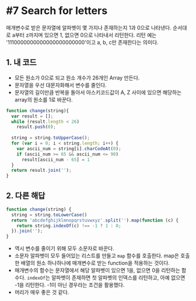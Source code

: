 # #7 Search for letters

매개변수로 받은 문자열에 알파벳이 몇 가지나 존재하는지 1과 0으로 나타낸다. 순서대로 a부터 z까지며 있으면 1, 없으면 0으로 나타내서 리턴한다. 리턴 예는 '1110000000000000000000000'이고 a, b, c만 존재한다는 의미다.

## 1. 내 코드

- 모든 원소가 0으로 되고 원소 개수가 26개인 Array 만든다.
- 문자열을 우선 대문자화해서 변수를 줄인다.
- 문자열의 길이만큼 반복을 돌아서 아스키코드값이 A, Z 사이에 있으면 해당하는 array의 원소를 1로 바꾼다.

```js
function change(string){
  var result = [];
  while (result.length < 26)
    result.push(0);
  
  string = string.toUpperCase();
  for (var i = 0; i < string.length; i++) {
    var ascii_num = string[i].charCodeAt(0);
    if (ascii_num >= 65 && ascii_num <= 90)
      result[ascii_num - 65] = 1
  }
  return result.join('');
}
```

## 2. 다른 해답

```js
function change(string) {
  string = string.toLowerCase()
  return 'abcdefghijklmnopqrstuvwxyz'.split('').map(function (c) { 
    return string.indexOf(c) !== -1 ? 1 : 0;
  }).join('');
}
```

- 역시 변수를 줄이기 위해 모두 소문자로 바꾼다.
- 소문자 알파벳이 모두 들어있는 리스트를 만들고 `map` 함수를 호출한다. map은 호출한 배열의 원소 하나하나에 매개변수로 받는 function을 적용하는 것이다.
- 매개변수의 함수는 문자열에서 해당 알파벳이 있으면 1을, 없으면 0을 리턴하는 함수다. `indexOf`는 알파벳이 존재하면 첫 알파벳의 인덱스를 리턴하고, 아예 없으면 -1을 리턴한다. -1이 아닌 경우라는 조건을 활용했다.
- 머리가 매우 좋은 것 같다.
